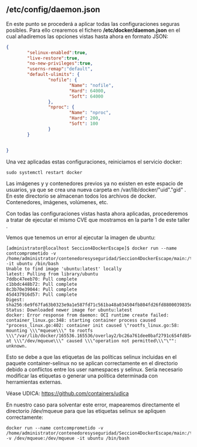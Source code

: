 ## /etc/config/daemon.json


En este punto se procederá a aplicar todas las configuraciones seguras posibles. 
Para ello crearemos el fichero **/etc/docker/daemon.json** en el cual añadiremos las opciones vistas hasta ahora en formato JSON:

```json
{
        "selinux-enabled":true,
        "live-restore":true,
        "no-new-privileges":true,
        "userns-remap":"default",
        "default-ulimits": {
                "nofile": {
                        "Name": "nofile",
                        "Hard": 64000,
                        "Soft": 64000
                },
                "nproc": {
                        "Name": "nproc",
                        "Hard": 200,
                        "Soft": 100
                }
        }


}
```

Una vez aplicadas estas configuraciones, reiniciamos el servicio docker:
````
sudo systemctl restart docker
````

Las imágenes y y contenedores previos ya no existen en este espacio de usuarios, ya que se crea una nueva carpeta en /var/lib/docker/"uid"."gid" .
En este directorio se almacenan todos los archivos de docker. Contenedores, imágenes, volúmenes, etc.

Con todas las configuraciones vistas hasta ahora aplicadas, procederemos a tratar de ejecutar el mismo CVE que mostramos en la parte 1 de este taller .

Vemos que tenemos un error al ejecutar la imagen de ubuntu:

````
[administrator@localhost Seccion4DockerEscape]$ docker run --name contcomprometido -v /home/administrator/contenedoresyseguridad/Seccion4DockerEscape/main:/tmp/main -it ubuntu /bin/bash
Unable to find image 'ubuntu:latest' locally
latest: Pulling from library/ubuntu
7ddbc47eeb70: Pull complete
c1bbdc448b72: Pull complete
8c3b70e39044: Pull complete
45d437916d57: Pull complete
Digest: sha256:6e9f67fa63b0323e9a1e587fd71c561ba48a034504fb804fd26fd8800039835d
Status: Downloaded newer image for ubuntu:latest
docker: Error response from daemon: OCI runtime create failed: container_linux.go:348: starting container process caused "process_linux.go:402: container init caused \"rootfs_linux.go:58: mounting \\\"mqueue\\\" to rootfs \\\"/var/lib/docker/165536.165536/overlay2/bc26a761dee0baf2791c654fd85453eefdee71b68ed88697f15a73c5ef3b4982/merged\\\" at \\\"/dev/mqueue\\\" caused \\\"operation not permitted\\\"\"": unknown.
````

Esto se debe a que las etiquetas de las políticas selinux incluidas en el paquete container-selinux no se aplican correctamente en el directorio debido a conflictos entre los user namespaces y selinux. Sería necesario modificar las etiquetas o generar una política determinada con herramientas externas.

Véase UDICA: https://github.com/containers/udica

En nuestro caso para solventar este error, mapearemos directamente el directorio /dev/mqueue para que las etiquetas selinux se apliquen correctamente:

````
docker run --name contcomprometido -v /home/administrator/contenedoresyseguridad/Seccion4DockerEscape/main:/tmp/main -v /dev/mqueue:/dev/mqueue -it ubuntu /bin/bash
````

